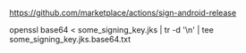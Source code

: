 https://github.com/marketplace/actions/sign-android-release

openssl base64 < some_signing_key.jks | tr -d '\n' | tee some_signing_key.jks.base64.txt